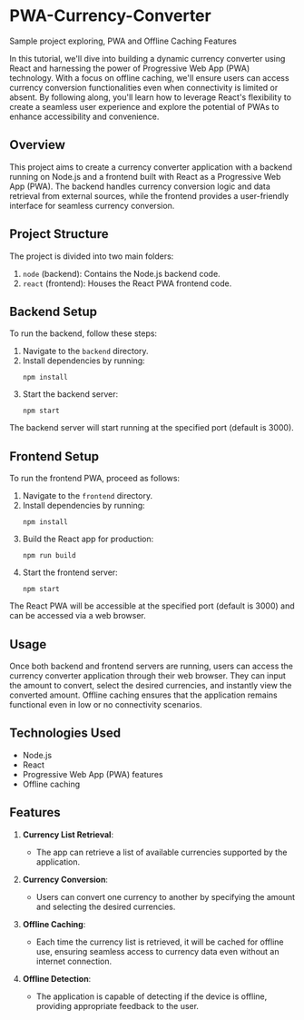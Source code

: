# PWA-Currency-Converter

Sample project exploring, PWA and Offline Caching Features

In this tutorial, we'll dive into building a dynamic currency converter using React and harnessing the power of Progressive Web App (PWA) technology. With a focus on offline caching, we'll ensure users can access currency conversion functionalities even when connectivity is limited or absent. By following along, you'll learn how to leverage React's flexibility to create a seamless user experience and explore the potential of PWAs to enhance accessibility and convenience.

## Overview

This project aims to create a currency converter application with a backend running on Node.js and a frontend built with React as a Progressive Web App (PWA). The backend handles currency conversion logic and data retrieval from external sources, while the frontend provides a user-friendly interface for seamless currency conversion.

## Project Structure

The project is divided into two main folders:

1. `node` (backend): Contains the Node.js backend code.
2. `react` (frontend): Houses the React PWA frontend code.

## Backend Setup

To run the backend, follow these steps:

1. Navigate to the `backend` directory.
2. Install dependencies by running:
   ```
   npm install
   ```
3. Start the backend server:
   ```
   npm start
   ```

The backend server will start running at the specified port (default is 3000).

## Frontend Setup

To run the frontend PWA, proceed as follows:

1. Navigate to the `frontend` directory.
2. Install dependencies by running:
   ```
   npm install
   ```
3. Build the React app for production:
   ```
   npm run build
   ```
4. Start the frontend server:
   ```
   npm start
   ```

The React PWA will be accessible at the specified port (default is 3000) and can be accessed via a web browser.

## Usage

Once both backend and frontend servers are running, users can access the currency converter application through their web browser. They can input the amount to convert, select the desired currencies, and instantly view the converted amount. Offline caching ensures that the application remains functional even in low or no connectivity scenarios.

## Technologies Used

- Node.js
- React
- Progressive Web App (PWA) features
- Offline caching

## Features

1. **Currency List Retrieval**:

   - The app can retrieve a list of available currencies supported by the application.

2. **Currency Conversion**:

   - Users can convert one currency to another by specifying the amount and selecting the desired currencies.

3. **Offline Caching**:

   - Each time the currency list is retrieved, it will be cached for offline use, ensuring seamless access to currency data even without an internet connection.

4. **Offline Detection**:
   - The application is capable of detecting if the device is offline, providing appropriate feedback to the user.
